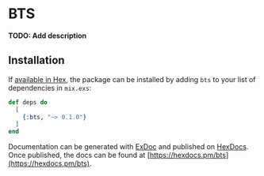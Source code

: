 # BTS

**TODO: Add description**

## Installation

If [available in Hex](https://hex.pm/docs/publish), the package can be installed
by adding `bts` to your list of dependencies in `mix.exs`:

```elixir
def deps do
  [
    {:bts, "~> 0.1.0"}
  ]
end
```

Documentation can be generated with [ExDoc](https://github.com/elixir-lang/ex_doc)
and published on [HexDocs](https://hexdocs.pm). Once published, the docs can
be found at [https://hexdocs.pm/bts](https://hexdocs.pm/bts).

